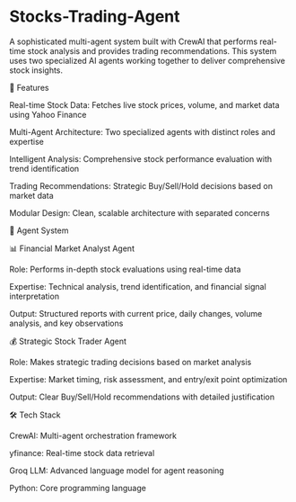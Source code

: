 # Stocks-Trading-Agent
A sophisticated multi-agent system built with CrewAI that performs real-time stock analysis and provides trading recommendations. This system uses two specialized AI agents working together to deliver comprehensive stock insights.

🚀 Features

Real-time Stock Data: Fetches live stock prices, volume, and market data using Yahoo Finance

Multi-Agent Architecture: Two specialized agents with distinct roles and expertise

Intelligent Analysis: Comprehensive stock performance evaluation with trend identification

Trading Recommendations: Strategic Buy/Sell/Hold decisions based on market data

Modular Design: Clean, scalable architecture with separated concerns

🤖 Agent System

📊 Financial Market Analyst Agent

Role: Performs in-depth stock evaluations using real-time data

Expertise: Technical analysis, trend identification, and financial signal interpretation

Output: Structured reports with current price, daily changes, volume analysis, and key observations

💰 Strategic Stock Trader Agent

Role: Makes strategic trading decisions based on market analysis

Expertise: Market timing, risk assessment, and entry/exit point optimization

Output: Clear Buy/Sell/Hold recommendations with detailed justification

🛠️ Tech Stack

CrewAI: Multi-agent orchestration framework

yfinance: Real-time stock data retrieval

Groq LLM: Advanced language model for agent reasoning

Python: Core programming language
